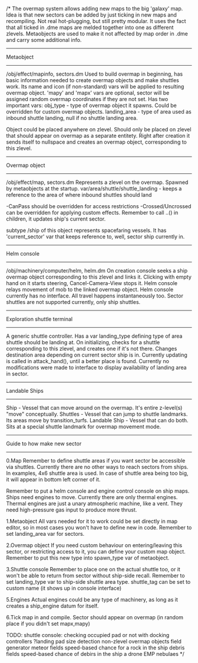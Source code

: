 /*
The overmap system allows adding new maps to the big 'galaxy' map.
Idea is that new sectors can be added by just ticking in new maps and recompiling.
Not real hot-plugging, but still pretty modular.
It uses the fact that all ticked in .dme maps are melded together into one as different zlevels.
Metaobjects are used to make it not affected by map order in .dme and carry some additional info.

*************************************************************
Metaobject
*************************************************************
/obj/effect/mapinfo, sectors.dm
Used to build overmap in beginning, has basic information needed to create overmap objects and make shuttles work.
Its name and icon (if non-standard) vars will be applied to resulting overmap object.
'mapy' and 'mapx' vars are optional, sector will be assigned random overmap coordinates if they are not set.
Has two important vars:
	obj_type	-	type of overmap object it spawns. Could be overridden for custom overmap objects.
	landing_area -	type of area used as inbound shuttle landing, null if no shuttle landing area.

Object could be placed anywhere on zlevel. Should only be placed on zlevel that should appear on overmap as a separate entitety.
Right after creation it sends itself to nullspace and creates an overmap object, corresponding to this zlevel.

*************************************************************
Overmap object
*************************************************************
/obj/effect/map, sectors.dm
Represents a zlevel on the overmap. Spawned by metaobjects at the startup.
	var/area/shuttle/shuttle_landing - keeps a reference to the area of where inbound shuttles should land

-CanPass should be overridden for access restrictions
-Crossed/Uncrossed can be overridden for applying custom effects.
Remember to call ..() in children, it updates ship's current sector.

subtype /ship of this object represents spacefaring vessels.
It has 'current_sector' var that keeps reference to, well, sector ship currently in.

*************************************************************
Helm console
*************************************************************
/obj/machinery/computer/helm, helm.dm
On creation console seeks a ship overmap object corresponding to this zlevel and links it.
Clicking with empty hand on it starts steering, Cancel-Camera-View stops it.
Helm console relays movement of mob to the linked overmap object.
Helm console currently has no interface. All travel happens instantaneously too.
Sector shuttles are not supported currently, only ship shuttles.

*************************************************************
Exploration shuttle terminal
*************************************************************
A generic shuttle controller.
Has a var landing_type defining type of area shuttle should be landing at.
On initializing, checks for a shuttle corresponding to this zlevel, and creates one if it's not there.
Changes destination area depending on current sector ship is in.
Currently updating is called in attack_hand(), until a better place is found.
Currently no modifications were made to interface to display availability of landing area in sector.

*************************************************************
Landable Ships
*************************************************************
Ship - Vessel that can move around on the overmap. It's entire z-level(s) "move" conceptually.
Shuttles - Vessel that can jump to shuttle landmarks.  Its areas move by transition_turfs.
Landable Ship - Vessel that can do both.  Sits at a special shuttle landmark for overmap movement mode.

*************************************************************
Guide to how make new sector
*************************************************************
0.Map
Remember to define shuttle areas if you want sector be accessible via shuttles.
Currently there are no other ways to reach sectors from ships.
In examples, 4x6 shuttle area is used. In case of shuttle area being too big, it will appear in bottom left corner of it.

Remember to put a helm console and engine control console on ship maps.
Ships need engines to move. Currently there are only thermal engines.
Thermal engines are just a unary atmospheric machine, like a vent. They need high-pressure gas input to produce more thrust.


1.Metaobject
All vars needed for it to work could be set directly in map editor, so in most cases you won't have to define new in code.
Remember to set landing_area var for sectors.

2.Overmap object
If you need custom behaviour on entering/leaving this sector, or restricting access to it, you can define your custom map object.
Remember to put this new type into spawn_type var of metaobject.

3.Shuttle console
Remember to place one on the actual shuttle too, or it won't be able to return from sector without ship-side recall.
Remember to set landing_type var to ship-side shuttle area type.
shuttle_tag can be set to custom name (it shows up in console interface)

5.Engines
Actual engines could be any type of machinery, as long as it creates a ship_engine datum for itself.

6.Tick map in and compile.
Sector should appear on overmap (in random place if you didn't set mapx,mapy)


TODO:
shuttle console:
	checking occupied pad or not with docking controllers
	?landing pad size detection
non-zlevel overmap objects
	field generator
		meteor fields
			speed-based chance for a rock in the ship
		debris fields
			speed-based chance of
				debirs in the ship
				a drone
				EMP
		nebulaes
*/